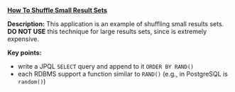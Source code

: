 **[How To Shuffle Small Result Sets](https://github.com/andreipall/Spring-Boot-JPA/tree/master/HibernateSpringBootOrderByRandom)**
 
**Description:** This application is an example of shuffling small results sets. **DO NOT USE** this technique for large results sets, since is extremely expensive.
 
**Key points:**
- write a JPQL `SELECT` query and append to it `ORDER BY RAND()`
- each RDBMS support a function similar to `RAND()` (e.g., in PostgreSQL is `random()`)
     
